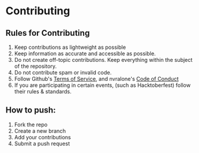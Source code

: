 # Contributing

## Rules for Contributing
1. Keep contributions as lightweight as possible
2. Keep information as accurate and accessible as possible.
3. Do not create off-topic contributions. Keep everything within the subject of the repository.
4. Do not contribute spam or invalid code.
5. Follow Github's [Terms of Service](https://docs.github.com/en/site-policy/github-terms/github-terms-of-service), and nvralone's [Code of Conduct](https://github.com/nvralone/site/blob/main/CODE_OF_CONDUCT.md)
6. If you are participating in certain events, (such as Hacktoberfest) follow their rules & standards.
## How to push:
1. Fork the repo
2. Create a new branch
3. Add your contributions
4. Submit a push request
